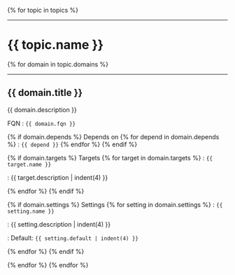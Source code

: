 {% for topic in topics %}

---

# {{ topic.name }}

{% for domain in topic.domains %}

---
## {{ domain.title }}

{{ domain.description }}

FQN
: `{{ domain.fqn }}`

{% if domain.depends %}
Depends on
{% for depend in domain.depends %}
: `{{ depend }}`
{% endfor %}
{% endif %}

{% if domain.targets %}
Targets
{% for target in domain.targets %}
: `{{ target.name }}`

  : {{ target.description | indent(4) }}

{% endfor %}
{% endif %}

{% if domain.settings %}
Settings
{% for setting in domain.settings %}
: `{{ setting.name }}`

  : {{ setting.description | indent(4) }}

  : Default: `{{ setting.default | indent(4) }}`

{% endfor %}
{% endif %}

{% endfor %}
{% endfor %}
